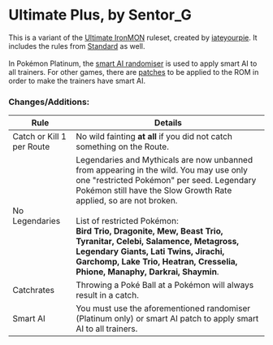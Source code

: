 # Ultimate Plus, by Sentor_G
This is a variant of the [Ultimate IronMON](https://gist.github.com/valiant-code/adb18d248fa0fae7da6b639e2ee8f9c1#ultimate-ironmon-ruleset) ruleset, created by [iateyourpie](https://www.twitch.tv/iateyourpie). It includes the rules from [Standard](https://gist.github.com/valiant-code/adb18d248fa0fae7da6b639e2ee8f9c1#standard-ironmon-ruleset) as well.
<br><br>
In Pokémon Platinum, the [smart AI randomiser](https://github.com/PyroMikeGit/SuperKaizoIronMON/blob/main/README.md#smart-ai-rom-patches) is used to apply smart AI to all trainers. For other games, there are [patches](https://github.com/PyroMikeGit/SuperKaizoIronMON?tab=readme-ov-file#smart-ai-rom-patches) to be applied to the ROM in order to make the trainers have smart AI.
### Changes/Additions:

| **Rule** | **Details** |
|-|-|
| Catch or Kill 1 per Route | No wild fainting **at all** if you did not catch something on the Route. |
| No Legendaries | Legendaries and Mythicals are now unbanned from appearing in the wild. You may use only one "restricted Pokémon" per seed. Legendary Pokémon still have the Slow Growth Rate applied, so are not broken.<br><br>List of restricted Pokémon:<br>**Bird Trio, Dragonite, Mew, Beast Trio, Tyranitar, Celebi, Salamence, Metagross, Legendary Giants, Lati Twins, Jirachi, Garchomp, Lake Trio, Heatran, Cresselia, Phione, Manaphy, Darkrai, Shaymin**. |
| Catchrates | Throwing a Poké Ball at a Pokémon will always result in a catch. |
| Smart AI | You must use the aforementioned randomiser (Platinum only) or smart AI patch to apply smart AI to all trainers. |
